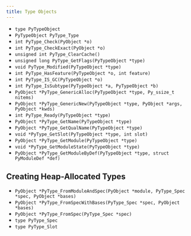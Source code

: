 ```yaml
---
title: Type Objects
---
```


- `type PyTypeObject`
- `PyTypeObject PyType_Type`
- `int PyType_Check(PyObject *o)`
- `int PyType_CheckExact(PyObject *o)`
- `unsigned int PyType_ClearCache()`
- `unsigned long PyType_GetFlags(PyTypeObject *type)`
- `void PyType_Modified(PyTypeObject *type)`
- `int PyType_HasFeature(PyTypeObject *o, int feature)`
- `int PyType_IS_GC(PyTypeObject *o)`
- `int PyType_IsSubtype(PyTypeObject *a, PyTypeObject *b)`
- `PyObject *PyType_GenericAlloc(PyTypeObject *type, Py_ssize_t nitems)`
- `PyObject *PyType_GenericNew(PyTypeObject *type, PyObject *args, PyObject *kwds)`
- `int PyType_Ready(PyTypeObject *type)`
- `PyObject *PyType_GetName(PyTypeObject *type)`
- `PyObject *PyType_GetQualName(PyTypeObject *type)`
- `void *PyType_GetSlot(PyTypeObject *type, int slot)`
- `PyObject *PyType_GetModule(PyTypeObject *type)`
- `void *PyType_GetModuleState(PyTypeObject *type)`
- `PyObject *PyType_GetModuleByDef(PyTypeObject *type, struct PyModuleDef *def)`

## Creating Heap-Allocated Types

- `PyObject *PyType_FromModuleAndSpec(PyObject *module, PyType_Spec *spec, PyObject *bases)`
- `PyObject *PyType_FromSpecWithBases(PyType_Spec *spec, PyObject *bases)`
- `PyObject *PyType_FromSpec(PyType_Spec *spec)`
- `type PyType_Spec`
- `type PyType_Slot`

